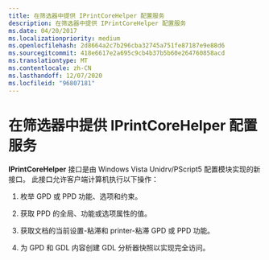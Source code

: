 ```yaml
---
title: 在筛选器中提供 IPrintCoreHelper 配置服务
description: 在筛选器中提供 IPrintCoreHelper 配置服务
ms.date: 04/20/2017
ms.localizationpriority: medium
ms.openlocfilehash: 2d8664a2c7b296cba32745a751fe87187e9e88d6
ms.sourcegitcommit: 418e6617e2a695c9cb4b37b5b60e264760858acd
ms.translationtype: MT
ms.contentlocale: zh-CN
ms.lasthandoff: 12/07/2020
ms.locfileid: "96807181"
---
```

# <a name="providing-iprintcorehelper-configuration-service-to-filters"></a>在筛选器中提供 IPrintCoreHelper 配置服务


**IPrintCoreHelper** 接口是由 Windows Vista Unidrv/PScript5 配置模块实现的新接口。 此接口允许客户端计算机执行以下操作：

1.  枚举 GPD 或 PPD 功能、选项和约束。

2.  获取 PPD 的全局、功能或选项属性的值。

3.  获取文档的当前设置-粘滞和 printer-粘滞 GPD 或 PPD 功能。

4.  为 GPD 和 GDL 内容创建 GDL 分析器快照以实现完全访问。

 

 




